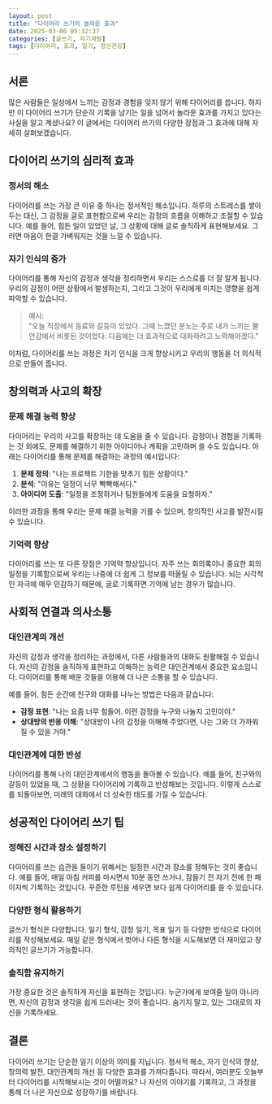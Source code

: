 ```yaml
---
layout: post
title: "다이어리 쓰기의 놀라운 효과"
date: 2025-03-06 05:32:37
categories: [글쓰기, 자기계발]
tags: [다이어리, 효과, 일기, 정신건강]
---
```


## 서론

많은 사람들은 일상에서 느끼는 감정과 경험을 잊지 않기 위해 다이어리를 씁니다. 하지만 이 다이어리 쓰기가 단순히 기록을 남기는 일을 넘어서 놀라운 효과를 가지고 있다는 사실을 알고 계셨나요? 이 글에서는 다이어리 쓰기의 다양한 장점과 그 효과에 대해 자세히 살펴보겠습니다.

## 다이어리 쓰기의 심리적 효과

### 정서의 해소

다이어리를 쓰는 가장 큰 이유 중 하나는 정서적인 해소입니다. 하루의 스트레스를 쌓아두는 대신, 그 감정을 글로 표현함으로써 우리는 감정의 흐름을 이해하고 조절할 수 있습니다. 예를 들어, 힘든 일이 있었던 날, 그 상황에 대해 글로 솔직하게 표현해보세요. 그러면 마음이 한결 가벼워지는 것을 느낄 수 있습니다.   

### 자기 인식의 증가

다이어리를 통해 자신의 감정과 생각을 정리하면서 우리는 스스로를 더 잘 알게 됩니다. 우리의 감정이 어떤 상황에서 발생하는지, 그리고 그것이 우리에게 미치는 영향을 쉽게 파악할 수 있습니다. 

> 예시:  
> "오늘 직장에서 동료와 갈등이 있었다. 그때 느꼈던 분노는 주로 내가 느끼는 불안감에서 비롯된 것이었다. 다음에는 더 효과적으로 대화하려고 노력해야겠다."  

이처럼, 다이어리를 쓰는 과정은 자기 인식을 크게 향상시키고 우리의 행동을 더 의식적으로 만들어 줍니다.

## 창의력과 사고의 확장

### 문제 해결 능력 향상  

다이어리는 우리의 사고를 확장하는 데 도움을 줄 수 있습니다. 감정이나 경험을 기록하는 것 외에도, 문제를 해결하기 위한 아이디어나 계획을 고민하며 쓸 수도 있습니다. 아래는 다이어리를 통해 문제를 해결하는 과정의 예시입니다:  

1. **문제 정의**: "나는 프로젝트 기한을 맞추기 힘든 상황이다."
2. **분석**: "이유는 일정이 너무 빡빡해서다."
3. **아이디어 도출**: "일정을 조정하거나 팀원들에게 도움을 요청하자."

이러한 과정을 통해 우리는 문제 해결 능력을 기를 수 있으며, 창의적인 사고를 발전시킬 수 있습니다.

### 기억력 향상

다이어리를 쓰는 또 다른 장점은 기억력 향상입니다. 자주 쓰는 회의록이나 중요한 회의 일정을 기록함으로써 우리는 나중에 더 쉽게 그 정보를 떠올릴 수 있습니다. 뇌는 시각적인 자극에 매우 민감하기 때문에, 글로 기록하면 기억에 남는 경우가 많습니다.

## 사회적 연결과 의사소통

### 대인관계의 개선

자신의 감정과 생각을 정리하는 과정에서, 다른 사람들과의 대화도 원활해질 수 있습니다. 자신의 감정을 솔직하게 표현하고 이해하는 능력은 대인관계에서 중요한 요소입니다. 다이어리를 통해 배운 것들을 이용해 더 나은 소통을 할 수 있습니다. 

예를 들어, 힘든 순간에 친구와 대화를 나누는 방법은 다음과 같습니다:  
- **감정 표현**: "나는 요즘 너무 힘들어. 이런 감정을 누구와 나눌지 고민이야."
- **상대방의 반응 이해**: "상대방이 나의 감정을 이해해 주었다면, 나는 그와 더 가까워질 수 있을 거야."

### 대인관계에 대한 반성

다이어리를 통해 나의 대인관계에서의 행동을 돌아볼 수 있습니다. 예를 들어, 친구와의 갈등이 있었을 때, 그 상황을 다이어리에 기록하고 반성해보는 것입니다. 이렇게 스스로를 되돌아보면, 미래의 대화에서 더 성숙한 태도를 가질 수 있습니다.

## 성공적인 다이어리 쓰기 팁

### 정해진 시간과 장소 설정하기  

다이어리를 쓰는 습관을 들이기 위해서는 일정한 시간과 장소를 정해두는 것이 좋습니다. 예를 들어, 매일 아침 커피를 마시면서 10분 동안 쓰거나, 잠들기 전 자기 전에 한 페이지씩 기록하는 것입니다. 꾸준한 루틴을 세우면 보다 쉽게 다이어리를 쓸 수 있습니다.

### 다양한 형식 활용하기

글쓰기 형식은 다양합니다. 일기 형식, 감정 일기, 목표 일기 등 다양한 방식으로 다이어리를 작성해보세요. 매일 같은 형식에서 벗어나 다른 형식을 시도해보면 더 재미있고 창의적인 글쓰기가 가능합니다.

### 솔직함 유지하기

가장 중요한 것은 솔직하게 자신을 표현하는 것입니다. 누군가에게 보여줄 일이 아니라면, 자신의 감정과 생각을 쉽게 드러내는 것이 좋습니다. 숨기지 말고, 있는 그대로의 자신을 기록하세요. 

## 결론

다이어리 쓰기는 단순한 일기 이상의 의미를 지닙니다. 정서적 해소, 자기 인식의 향상, 창의력 발전, 대인관계의 개선 등 다양한 효과를 가져다줍니다. 따라서, 여러분도 오늘부터 다이어리를 시작해보시는 것이 어떨까요? 나 자신의 이야기를 기록하고, 그 과정을 통해 더 나은 자신으로 성장하기를 바랍니다.